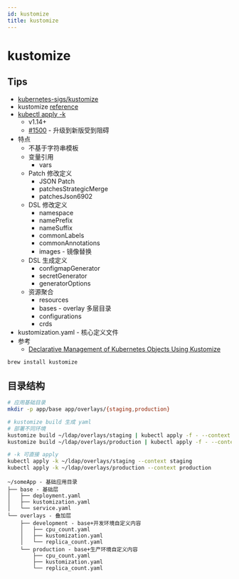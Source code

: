 ```yaml
---
id: kustomize
title: kustomize
---
```


# kustomize
## Tips
* [kubernetes-sigs/kustomize](https://github.com/kubernetes-sigs/kustomize)
* kustomize [reference](https://kubectl.docs.kubernetes.io/pages/reference/kustomize.html)
* [kubectl apply -k](https://kubectl.docs.kubernetes.io/pages/app_management/introduction.html)
  * v1.14+
  * [#1500](https://github.com/kubernetes-sigs/kustomize/issues/1500) - 升级到新版受到阻碍
* 特点
  * 不基于字符串模板
  * 变量引用
    * vars
  * Patch 修改定义
    * JSON Patch
    * patchesStrategicMerge
    * patchesJson6902
  * DSL 修改定义
    * namespace
    * namePrefix
    * nameSuffix
    * commonLabels
    * commonAnnotations
    * images - 镜像替换
  * DSL 生成定义
    * configmapGenerator
    * secretGenerator
    * generatorOptions
  * 资源聚合
    * resources
    * bases - overlay 多层目录
    * configurations
    * crds
* kustomization.yaml - 核心定义文件
* 参考
  * [Declarative Management of Kubernetes Objects Using Kustomize](https://kubernetes.io/docs/tasks/manage-kubernetes-objects/kustomization/)


```bash
brew install kustomize
```

## 目录结构

```bash
# 应用基础目录
mkdir -p app/base app/overlays/{staging,production}

# kustomize build 生成 yaml
# 部署不同环境
kustomize build ~/ldap/overlays/staging | kubectl apply -f - --context staging
kustomize build ~/ldap/overlays/production | kubectl apply -f - --context production

# -k 可直接 apply
kubectl apply -k ~/ldap/overlays/staging --context staging
kubectl apply -k ~/ldap/overlays/production --context production
```

```
~/someApp - 基础应用目录
├── base - 基础层
│   ├── deployment.yaml
│   ├── kustomization.yaml
│   └── service.yaml
└── overlays - 叠加层
    ├── development - base+开发环境自定义内容
    │   ├── cpu_count.yaml
    │   ├── kustomization.yaml
    │   └── replica_count.yaml
    └── production - base+生产环境自定义内容
        ├── cpu_count.yaml
        ├── kustomization.yaml
        └── replica_count.yaml
```



